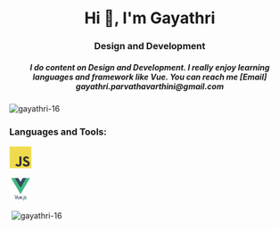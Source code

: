 

<h1 align="center">Hi 👋, I'm Gayathri</h1>
<h3 align="center">Design and Development</h3>


<h5 align="center"> I do content on Design and Development. 
I really enjoy learning languages and framework like Vue. 
You can reach me [Email] gayathri.parvathavarthini@gmail.com </h5>



<p align="left"> <img src="https://komarev.com/ghpvc/?username=gayathri-16&label=Profile%20views&color=0e75b6&style=flat" alt="gayathri-16" /> </p>





<h3 align="left">Languages and Tools:</h3>
<p align="left"> <a href="https://developer.mozilla.org/en-US/docs/Web/JavaScript" target="_blank"> <img src="https://raw.githubusercontent.com/devicons/devicon/master/icons/javascript/javascript-original.svg" alt="javascript" width="40" height="40"/> </a>
 
 <a href="https://vuejs.org/" target="_blank"> <img src="https://raw.githubusercontent.com/devicons/devicon/master/icons/vuejs/vuejs-original-wordmark.svg" alt="vuejs" width="40" height="40"/> </a> </p>


<p>&nbsp;<img align="center" src="https://github-readme-stats.vercel.app/api?username=gayathri-16&show_icons=true&locale=en" alt="gayathri-16" /></p>








